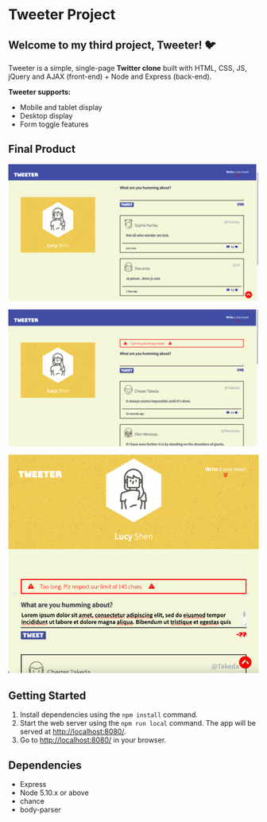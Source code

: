 # Tweeter Project

## Welcome to my third project, **Tweeter!** 🐦

Tweeter is a simple, single-page **Twitter clone** built with HTML, CSS, JS, jQuery and AJAX (front-end) + Node and Express (back-end).


**Tweeter supports:**
- Mobile and tablet display
- Desktop display
- Form toggle features

## Final Product
!["Screenshot of desktop display with tweets"](https://github.com/lucyshen7/tweeter-project/blob/master/docs/desktop-tweets.png)

!["Screenshot of mobile display with error message"](https://github.com/lucyshen7/tweeter-project/blob/master/docs/empty-tweet-error.png)

!["Screenshot of toggle"](https://github.com/lucyshen7/tweeter-project/blob/master/docs/mobile-display-error.png)

## Getting Started

1. Install dependencies using the `npm install` command.
2. Start the web server using the `npm run local` command. The app will be served at <http://localhost:8080/>.
3. Go to <http://localhost:8080/> in your browser.

## Dependencies

- Express
- Node 5.10.x or above
- chance
- body-parser

